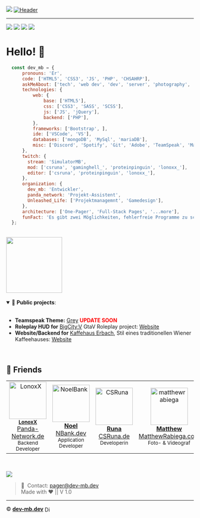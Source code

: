 ![](https://hit.yhype.me/github/profile?user_id=50833616)
[![Header](https://cdn.mbdev.cc/cdn/mb/banner.png "Header")](https://dev-mb.dev/)

<hr>

<a href="https://twitter.com/SimulatorMB" target="_blank"><img src="https://img.shields.io/badge/Twitter-1DA1F2?style=for-the-badge&logo=twitter&logoColor=white"/></a> 
<a href="https://discord.com/users/301367379303333888" target="_blank"><img src="https://img.shields.io/badge/Discord-7289DA?style=for-the-badge&logo=discord&logoColor=white"/></a> 
<a href="https://codepen.io/dev-mb" target="_blank"><img src="https://img.shields.io/badge/Codepen-000000?style=for-the-badge&logo=codepen&logoColor=white"/></a>
<a href="https://paypal.me/simulatormb" target="_blank"><img src="https://img.shields.io/badge/PayPal-00457C?style=for-the-badge&logo=paypal&logoColor=whitee"/></a> 
<br>

# Hello! 👋

```javascript
  const dev_mb = {
      pronouns: 'Er',
      code: ['HTML5', 'CSS3', 'JS', 'PHP', 'CHSAHRP'],
      askMeAbout: ['tech', 'web dev', 'dev', 'server', 'photography', 'videography', 'sound technique', 'fire🚒', 'rescue🚑'],
      technologies: {
          web: {
              base: ['HTML5'],
              css: ['CSS3', 'SASS', 'SCSS'],
              js: ['JS', 'jQuery'],
              backend: ['PHP'],
          },
          frameworks: ['Bootstrap', ],
          ide: ['VSCode', 'VS'],
          databases: ['mongoDB', 'MySql', 'mariaDB'],
          misc: ['Discord', 'Spotify', 'Git', 'Adobe', 'TeamSpeak', 'Markdown', 'Bootstrap', 'Font Awesome']
      },
      twitch: {
        stream: 'SimulatorMB',
        mod: ['csruna', 'gaminghell_', 'proteinpinguin', 'lonoxx_'],
        editor: ['csruna', 'proteinpinguin', 'lonoxx_'],
      },
      organization: {
        dev_mb: 'Entwickler',
        panda_network: 'Projekt-Assistent',
        Unleashed_Life: ['Projektmanagemnt', 'Gamedesign'],
      },
      architecture: ['One-Pager', 'Full-Stack Pages', '...more'],
      funFact: 'Es gibt zwei Möglichkeiten, fehlerfreie Programme zu schreiben; nur die dritte funktioniert'
  };
```
<br>

<a href="https://github.com/dev-mb/">
  <img height="150rem" src="https://github-readme-stats.vercel.app/api?username=dev-mb&theme=dark&count_private=true&include_all_commits=true" />
</a>

<!-- <a href="https://github.com/dev-mb/">
  <img align="center" src="https://github-readme-stats.vercel.app/api/wakatime?username=devmb&layout=compact&theme=dark" />
</a> -->

<br>
<br>

<details open>
 <summary> 📕  <b>Public projects</b>: </summary>
<br>
  <ul>
    <li><b>Teamspeak Theme:</b> <a href="https://myteamspeak.com/addons/7e6e361a-1743-4dd1-8430-8162f0f77e8f">Grey</a> <b style="color: red;">UPDATE SOON</b></li>
    <li><b>Roleplay HUD for</b> <a href="https://bigcityv.de">BigCity:V</a> GtaV Roleplay project: <a href="https://bigcityv.de">Website</a></li>
    <li><b>Website/Backend for</b> <a href="https://kaffeehaus-erbach.de">Kaffehaus Erbach</a>, Stil eines traditionellen Wiener Kaffeehauses: <a href="https://kaffeehaus-erbach.de">Website</a></li>
 </ul>
</details>

<!-- <details open>
  <summary> 💡 Running Projects: </summary>
<br>
  <a href="https://altv.mp/" target="_blank"> <img align="left" alt="alt:V" width="36px" src="https://cdn.mbdev.cc/cdn/altv.svg"/></a>
</details> -->
<br />


## 👾 Friends

<table>
  <tr>
    <td align="center">
      <a href="https://github.com/LonoxX"><img src="https://avatars3.githubusercontent.com/u/35597628?v=4" width="100px;" alt="LonoxX"/></a><br/>
        <sub><b><a href="https://github.com/LonoxX">LonoxX</a></b></sub><br /><a href="https://panda-network.de">Panda-Network.de</a></br><small>Backend Developer</small>
    </td>
    <td align="center">
      <a href="https://github.com/NoelBank"><img src="https://avatars.githubusercontent.com/u/24194246?v=4" width="100px;" alt="NoelBank"/><br/>
        <sub><b><a href="https://github.com/NoelBank">Noel</a></b></sub><br /><a href="https://nbank.dev">NBank.dev</a></br><small>Application Developer</small>
    </td>
    <td align="center">
      <a href="https://github.com/csruna"><img src="https://avatars.githubusercontent.com/u/58478174?v=4" width="100px;" alt="CSRuna"/><br/>
        <sub><b><a href="https://github.com/csruna">Runa</a></b></sub><br /><a href="https://csruna.de">CSRuna.de</a></br><small>Developerin</small>
    </td>
    <td align="center">
      <a href="https://github.com/matthewrabiega"><img src="https://avatars.githubusercontent.com/u/69539728?v=4" width="100px;" alt="matthewrabiega"/><br/>
        <sub><b><a href="https://github.com/matthewrabiega">Matthew</a></b></sub><br /><a href="https://matthewrabiega.com">MatthewRabiega.com</a></br><small>Foto- & Videograf</small>
    </td>
    <td align="center">
      <a href="https://www.instagram.com/lauras_stern_sternenfotografie/"><img src="https://cdn.discordapp.com/avatars/349283488568049664/c2b9de4d133f300d8ced1535e9464f24.png?size=128" width="100px;" alt="laura-christin"/><br/>
        <sub><b><a href="https://www.instagram.com/lauras_stern_sternenfotografie/">Laura</a></b></sub><br />
        <a href="https://sternenfotografie.weebly.com">Sternenfotografie...</a></br><small>Fotografin<small>
    </td>
  </tr>
</table>

</br>

[![](https://komarev.com/ghpvc/?style=flat-square&username=dev-mb&color=333333)](https://mbdev.cc/github)

> 📧&nbsp; Contact: <a href="mailto:pager@dev-mb.dev">pager@dev-mb.dev</a><br>
> Made with ❤️ || V 1.0 <br>

<hr>

© <a href="https://dev-mb.dev"><b>dev-mb.dev</b></a> <img alt="Discord-Bot" width="16px" src="https://cdn.mbdev.cc/cdn/mb/logo.svg" style="vertical-align: middle;">